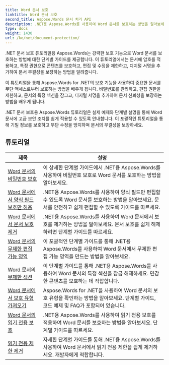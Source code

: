 ```yaml
---
title: Word 문서 보호
linktitle: Word 문서 보호
second_title: Aspose.Words 문서 처리 API
description: .NET용 Aspose.Words를 사용하여 Word 문서를 보호하는 방법을 알아보세요. 튜토리얼은 변경 사항 잠금, 비밀번호 보호, 문서 요소에 대한 액세스 제한 등과 같은 다양한 보호 방법을 안내합니다.
type: docs
weight: 1430
url: /ko/net/document-protection/
---
```

.NET 문서 보호 튜토리얼용 Aspose.Words는 강력한 보호 기능으로 Word 문서를 보호하는 방법에 대한 단계별 가이드를 제공합니다. 이 튜토리얼에서는 문서에 암호를 적용하고, 특정 권한으로 콘텐츠를 보호하고, 편집 및 수정을 제한하고, 디지털 서명을 추가하여 문서 무결성을 보장하는 방법을 알려줍니다.

이 튜토리얼을 통해 Aspose.Words for .NET의 보호 기능을 사용하여 중요한 문서를 무단 액세스로부터 보호하는 방법을 배우게 됩니다. 비밀번호를 관리하고, 편집 권한을 제한하고, 문서의 특정 섹션을 잠그고, 디지털 서명을 추가하여 문서 신뢰성을 보장하는 방법을 배우게 됩니다.

.NET 문서 보호용 Aspose.Words 튜토리얼은 실제 예제와 단계별 설명을 통해 Word 문서에 고급 보안 조치를 쉽게 적용할 수 있도록 안내합니다. 이 포괄적인 튜토리얼을 통해 기밀 정보를 보호하고 무단 수정을 방지하며 문서의 무결성을 보장하세요.

 ## 튜토리얼
| 제목 | 설명 |
| --- | --- |
| [Word 문서의 비밀번호 보호](./password-protection/) | 이 상세한 단계별 가이드에서 .NET용 Aspose.Words를 사용하여 비밀번호 보호로 Word 문서를 보호하는 방법을 알아보세요. |
| [Word 문서에서 양식 필드 보호만 허용](./allow-only-form-fields-protect/) | .NET용 Aspose.Words를 사용하여 양식 필드만 편집할 수 있도록 Word 문서를 보호하는 방법을 알아보세요. 문서를 안전하고 쉽게 편집할 수 있도록 가이드를 따르세요. |
| [Word 문서에서 문서 보호 제거](./remove-document-protection/) | .NET용 Aspose.Words를 사용하여 Word 문서에서 보호를 제거하는 방법을 알아보세요. 문서 보호를 쉽게 해제하려면 단계별 가이드를 따르세요. |
| [Word 문서의 무제한 편집 가능 영역](./unrestricted-editable-regions/) | 이 포괄적인 단계별 가이드를 통해 .NET용 Aspose.Words를 사용하여 Word 문서에서 무제한 편집 가능 영역을 만드는 방법을 알아보세요. |
| [Word 문서의 무제한 섹션](./unrestricted-section/) | 이 단계별 가이드를 통해 .NET용 Aspose.Words를 사용하여 Word 문서의 특정 섹션을 잠금 해제하세요. 민감한 콘텐츠를 보호하는 데 적합합니다. |
| [Word 문서에서 보호 유형 가져오기](./get-protection-type/) | Aspose.Words for .NET을 사용하여 Word 문서의 보호 유형을 확인하는 방법을 알아보세요. 단계별 가이드, 코드 예제 및 FAQ가 포함되어 있습니다. |
| [Word 문서의 읽기 전용 보호](./read-only-protection/) | .NET용 Aspose.Words를 사용하여 읽기 전용 보호를 적용하여 Word 문서를 보호하는 방법을 알아보세요. 단계별 가이드를 따르세요. |
| [읽기 전용 제한 제거](./remove-read-only-restriction/) | 자세한 단계별 가이드를 통해 .NET용 Aspose.Words를 사용하여 Word 문서에서 읽기 전용 제한을 쉽게 제거하세요. 개발자에게 적합합니다. |
